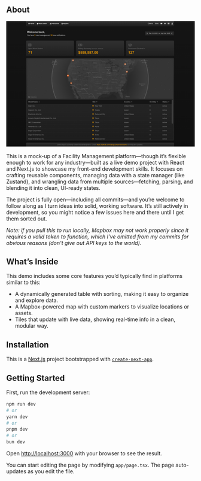 ## About

<div style="text-align: center;">
  <img src="screenshot.png" alt="Screenshot of the demo">
</div>


This is a mock-up of a Facility Management platform—though it’s flexible enough to work for any industry—built as a live demo project with React and Next.js to showcase my front-end development skills. It focuses on crafting reusable components, managing data with a state manager (like Zustand), and wrangling data from multiple sources—fetching, parsing, and blending it into clean, UI-ready states.

The project is fully open—including all commits—and you’re welcome to follow along as I turn ideas into solid, working software. It’s still actively in development, so you might notice a few issues here and there until I get them sorted out.

*Note: if you pull this to run locally, Mapbox may not work properly since it requires a valid token to function, which I’ve omitted from my commits for obvious reasons (don't give out API keys to the world).*

## What’s Inside

This demo includes some core features you’d typically find in platforms similar to this:

- A dynamically generated table with sorting, making it easy to organize and explore data.
- A Mapbox-powered map with custom markers to visualize locations or assets.
- Tiles that update with live data, showing real-time info in a clean, modular way.

## Installation

This is a [Next.js](https://nextjs.org) project bootstrapped with [`create-next-app`](https://nextjs.org/docs/app/api-reference/cli/create-next-app).

## Getting Started

First, run the development server:

```bash
npm run dev
# or
yarn dev
# or
pnpm dev
# or
bun dev
```

Open [http://localhost:3000](http://localhost:3000) with your browser to see the result.

You can start editing the page by modifying `app/page.tsx`. The page auto-updates as you edit the file.